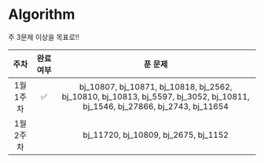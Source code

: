 # Algorithm

주 3문제 이상을 목표로!!

|   주차    | 완료 여부 |                                                           푼 문제                                                           |
| :-------: | :-------: | :-------------------------------------------------------------------------------------------------------------------------: |
| 1월 1주차 |    ✅     | bj_10807, bj_10871, bj_10818, bj_2562, bj_10810, bj_10813, bj_5597, bj_3052, bj_10811, bj_1546, bj_27866, bj_2743, bj_11654 |
| 1월 2주차 |           |                                            bj_11720, bj_10809, bj_2675, bj_1152                                             |
